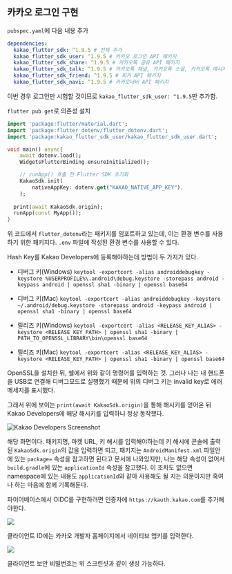 ## 카카오 로그인 구현
`pubspec.yaml`에 다음 내용 추가
```yaml
dependencies:
  kakao_flutter_sdk: ^1.9.5 # 전체 추가
  kakao_flutter_sdk_user: ^1.9.5 # 카카오 로그인 API 패키지
  kakao_flutter_sdk_share: ^1.9.5 # 카카오톡 공유 API 패키지
  kakao_flutter_sdk_talk: ^1.9.5 # 카카오톡 채널, 카카오톡 소셜, 카카오톡 메시지 API 패키지
  kakao_flutter_sdk_friend: ^1.9.5 # 피커 API 패키지
  kakao_flutter_sdk_navi: ^1.9.5 # 카카오내비 API 패키지
```

이번 경우 로그인만 시험할 것이므로 `kakao_flutter_sdk_user: ^1.9.5`만 추가함.

`flutter pub get`로 의존성 설치

```dart
import 'package:flutter/material.dart';
import 'package:flutter_dotenv/flutter_dotenv.dart';
import 'package:kakao_flutter_sdk_user/kakao_flutter_sdk_user.dart';

void main() async{
    await dotenv.load();
    WidgetsFlutterBinding.ensureInitialized();

    // runApp() 호출 전 Flutter SDK 초기화
    KakaoSdk.init(
        nativeAppKey: dotenv.get("KAKAO_NATIVE_APP_KEY"),
    );
    
  print(await KakaoSdk.origin);
  runApp(const MyApp());
}
```

위 코드에서 `flutter_dotenv`라는 패키지를 임포트하고 있는데, 이는 환경 변수를 사용하기 위한 패키지다. `.env` 파일에 작성된 환경 변수를 사용할 수 있다.

Hash Key를 Kakao Developers에 등록해야하는데 방법이 두 가지가 있다.

* 디버그 키(Windows)
`keytool -exportcert -alias androiddebugkey -keystore %USERPROFILE%\.android\debug.keystore -storepass android -keypass android | openssl sha1 -binary | openssl base64`

* 디버그 키(Mac)
`keytool -exportcert -alias androiddebugkey -keystore ~/.android/debug.keystore -storepass android -keypass android | openssl sha1 -binary | openssl base64`

* 릴리즈 키(Windows)
`keytool -exportcert -alias <RELEASE_KEY_ALIAS> -keystore <RELEASE_KEY_PATH> | openssl sha1 -binary | PATH_TO_OPENSSL_LIBRARY\bin\openssl base64`
* 릴리즈 키(Mac)
`keytool -exportcert -alias <RELEASE_KEY_ALIAS> -keystore <RELEASE_KEY_PATH> | openssl sha1 -binary | openssl base64`

OpenSSL을 설치한 뒤, 쉘에서 위와 같이 명령어를 입력하는 것. 그러나 나는 내 핸드폰을 USB로 연결해 디버그모드로 실행했기 때문에 위의 디버그 키는 invalid key로 에러 메세지를 표시했다.

그래서 위에 보이는 `print(await KakaoSdk.origin)`을 통해 해시키를 얻어온 뒤 Kakao Developers에 해당 해시키를 입력하니 정상 동작했다.

![Kakao Developers Screenshot](https://i.imgur.com/UqcUNFL.png)

해당 화면이다. 패키지명, 마켓 URL,  키 해시를 입력해야하는데 키 해시에 콘솔에 출력된 `KakaoSdk.origin`의 값을 입력하면 되고, 패키지는 `AndroidManifest.xml` 파일안에 있는 `package=` 속성을 참고하면 된다고 문서에 나와있지만, 나는 해당 속성이 없어서 `build.gradle`에 있는 `applicationId` 속성을 참고했다. 이 조차도 없으면 namespace에 있는 내용도 `applicationId`와 같아 사용해도 될 지는 의문이지만 혹여나 하는 마음에 함께 기록해둔다.

파이어베이스에서 OIDC를 구현하려면 인증자에 `https://kauth.kakao.com`를 추가해야한다.

![](https://i.imgur.com/BL5tbSz.png)

클라이언트 ID에는 카카오 개발자 홈페이지에서 네이티브 앱키를 입력한다.

![](https://i.imgur.com/OJDvGWs.png)

클라이언트 보안 비밀번호는 위 스크린샷과 같이 생성 가능하다.